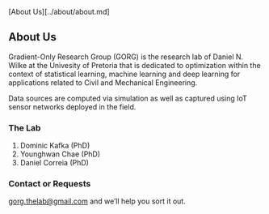 [About Us][../about/about.md]

## About Us

Gradient-Only Research Group (GORG) is the research lab of Daniel N. Wilke at the Univesity of Pretoria that is dedicated to optimization within the context of statistical learning, machine learning and deep learning for applications related to Civil and Mechanical Engineering. 

Data sources are computed via simulation as well as captured using IoT sensor networks deployed in the field.

### The Lab

1. Dominic Kafka (PhD)
2. Younghwan Chae (PhD)
3. Daniel Correia (PhD)

### Contact or Requests

gorg.thelab@gmail.com and we’ll help you sort it out.
